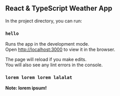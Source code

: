 
## React & TypeScript Weather App

In the project directory, you can run:

### `hello`

Runs the app in the development mode.<br />
Open [http://localhost:3000](http://localhost:3000) to view it in the browser.

The page will reload if you make edits.<br />
You will also see any lint errors in the console.


### `lorem lorem lorem lalalat`

**Note: lorem ipsum!**

